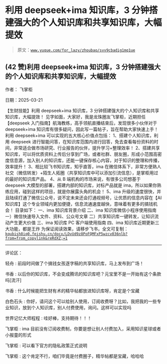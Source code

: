 # 利用 deepseek+ima 知识库，3 分钟搭建强大的个人知识库和共享知识库，大幅提效

> 原文：[`www.yuque.com/for_lazy/zhoubao/svv9cbadig1mq1ue`](https://www.yuque.com/for_lazy/zhoubao/svv9cbadig1mq1ue)

## (42 赞)利用 deepseek+ima 知识库，3 分钟搭建强大的个人知识库和共享知识库，大幅提效

作者： 飞掌柜

日期：2025-03-21

【生财技能】利用 deepseek+ima 知识库，3 分钟搭建强大的个人知识库和共享知识库，大幅提效！
见字如面，大家好，我是龙珠圈友飞掌柜，近期担任【deepseek 入门指南】航海教练，高手领航直播结束后，发现很多小伙伴对于 deepseek+ima 知识库有很多疑问，因此写一篇帖子，旨在帮助大家快速上手！
利用 deepseek+ima 可以实现的五大核心价值点包括：
1、搭建个人知识库，利用 deepseek 进行智能问答，在知识库范围内进行回答，免去查看每份资料的时间，非常适合做市场研究、行业报告的伙伴，提升学习+整理效率！
2、搭建共享知识库，可以将优质资料上传后分享到广场，或者社群、朋友圈，形成小范围高密度信息源，加入别人的知识库，还能一键保存核心内容，对于知识的整理和传播，效率提升！
3、相比较飞书知识库，知乎直答，ima 在微信体系下，非常方便熟人社交（微信转发）+陌生人拓圈（共享知识库中可以添加引流信息），是掌柜用过的最好的知识库产品。
4、从 B 端机构的市场来说，有很多公司想基于 deepseek 大模型的部署，搭建内部的知识库，对标产品就是 ima，所以如果你熟练应用，碰到这样的项目，就是你展露头角的机会！
5、ima 升级的速度很快，并且陆续打通了微信公众号，说不定未来还会打通视频号，让优质的信息内容在【AI 知识库】这个专业领域内更加便捷，信息流通速度越快，意味着有更多的搞钱机会！
目录如下： 一、ima 知识库背景介绍 二、ima 知识库微信小程序使用指南 一）微信快速导入文件、资料、公众号文章
二）共享知识库一键转发，让知识流动产生更大价值 三、ima 知识库 PC 客户端使用指南 四、ima 知识库近期更新三大功能，都是王炸
为保证阅读效果，请移步飞书，全文可复制：[`kqubish8iq0.feishu.cn/docx/LDvUd9z8PoFQMFxP5wzcv036nlb?from=from_copylink&reRdXZ;=1`](https://kqubish8iq0.feishu.cn/docx/LDvUd9z8PoFQMFxP5wzcv036nlb?from=from_copylink&reRdXZ;=1)

* * *

评论区：

轻舟 : 前段时间做了个搞钱女孩逐字稿的共享知识库，马上发布到广场！

书香 : 以后你的知识库，不会变成腾讯的知识库吧？元宝里不是一开始有这个条款吗[流汗]

书香 : 什么时候能把生财有术的精华帖都放进知识库呀，肯定是个宝藏

白色石头 : 你好，请问这个可以给别人使用，订阅收费呀？比如，我把我的一些专业知识，放到个人知识库，别人付费使用，询问。这样可以实现吗

世界记忆大师程程 : 哇好棒，支持期待！！！

飞掌柜 : ima 目前没有订阅收费制，你要是想让别人付费加入，采用知识星球或者小报童的形式

飞掌柜 : 可以看下官方的隐私政策正式说明

飞掌柜 : 这个肯定不行，咱们毕竟是付费圈子，精华帖都是宝藏，哈哈哈